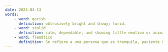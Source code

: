 ```yaml
---
date: 2024-03-13
words:
    - word: garish
      definition: obtrusively bright and showy; lurid.
    - word: stolid
      definition: calm, dependable, and showing little emotion or animation.
    - word: flemático
      definition: Se refiere a una persona que es tranquila, paciente y que rara vez se perturba.
---
```

